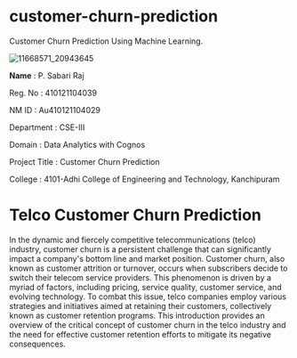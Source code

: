 # customer-churn-prediction
Customer Churn Prediction Using Machine Learning.

![11668571_20943645](https://github.com/sabarirajpazhani/customer-churn-prediction-project/assets/143380285/a89bbb4b-4522-46de-a15d-5f5f926e89cb)


**Name**               :	P. Sabari Raj <br>

Reg. No	           :  410121104039

NM ID              :	Au410121104029

Department	       :  CSE-III

Domain	           :  Data Analytics with Cognos

Project Title	     :  Customer Churn Prediction

College	           :  4101-Adhi College of Engineering and Technology, Kanchipuram


# Telco Customer Churn Prediction
In the dynamic and fiercely competitive telecommunications (telco) industry, customer churn is a persistent challenge that can significantly impact a company's bottom line and market position. Customer churn, also known as customer attrition or turnover, occurs when subscribers decide to switch their telecom service providers. This phenomenon is driven by a myriad of factors, including pricing, service quality, customer service, and evolving technology. To combat this issue, telco companies employ various strategies and initiatives aimed at retaining their customers, collectively known as customer retention programs. This introduction provides an overview of the critical concept of customer churn in the telco industry and the need for effective customer retention efforts to mitigate its negative consequences.




